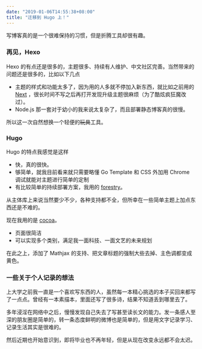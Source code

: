 ```yaml
---
date: "2019-01-06T14:55:38+08:00"
title: "迁移到 Hugo 上！"
---
```


写博客真的是一个很难保持的习惯，但是折腾工具却很有趣。

### 再见，Hexo

Hexo 的有点还是很多的，主题很多、持续有人维护、中文社区完善。当然带来的问题还是很多的，比如以下几点

- 主题的样式和功能太多了，因为用的人多就不停加入新东西，就比如之前用的 [Next](https://theme-next.iissnan.com/) ，很长时间不写之后再打开发现升级主题很麻烦（为了酷炫疯狂魔改过）。
- Node.js 那一套对于幼小的我来说太复杂了，而且部署静态博客真的很慢。

所以这一次自然想换一个轻便的~~玩具~~工具。

### Hugo

Hugo 的特点我感觉是这样

- 快，真的很快。
- 够简单，就我目前看来就只需要略懂 Go Template 和 CSS 外加用 Chrome 调试就能对主题进行简单的定制
- 有比较简单的持续部署方案，我用的 [forestry](https://forestry.io/)。

从主体库上来说当然要少不少，各种支持都不全，但所幸在一些简单主题上加点东西还是不难的。

现在我用的是 [cocoa](https://github.com/nishanths/cocoa-hugo-theme)。

- 页面很简洁
- 可以实现多个类别，满足我一面科技、一面文艺的未来规划

在此之上，添加了 Mathjax 的支持、把文章标题的强制大些去掉、主色调都变成黄色。

### 一些关于个人记录的想法

上大学之前我一直是一个喜欢写东西的人，虽然每一本精心挑选的本子买回来都写了一点点。曾经有一本素描本，里面还写了很多诗，结果不知道丢到哪里去了。

多年浸淫在网络中之后，慢慢发现自己失去了写甚至读长文的能力。发一条感人至深的朋友圈是简单的，转一条态度鲜明的微博也是简单的，但是用文字记录学习、记录生活其实是很难的。

然后近期也开始意识到，即将毕业也不再年轻，但是从现在改变永远都不会太迟。
